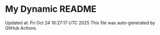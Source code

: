 # My Dynamic README
Updated at: Fri Oct 24 16:27:17 UTC 2025
This file was auto-generated by GitHub Actions.
